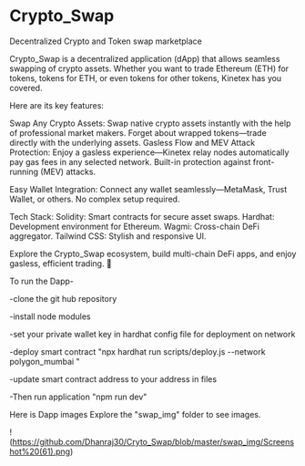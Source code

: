 # Crypto_Swap
Decentralized Crypto and Token swap marketplace

 Crypto_Swap is a decentralized application (dApp) that allows seamless swapping of crypto assets. Whether you want to trade Ethereum (ETH) for tokens, tokens for ETH, or even tokens for other tokens, Kinetex has you covered.

Here are its key features:

Swap Any Crypto Assets: Swap native crypto assets instantly with the help of professional market makers. Forget about wrapped tokens—trade directly with the underlying assets. Gasless Flow and MEV Attack Protection: Enjoy a gasless experience—Kinetex relay nodes automatically pay gas fees in any selected network. Built-in protection against front-running (MEV) attacks.

Easy Wallet Integration: Connect any wallet seamlessly—MetaMask, Trust Wallet, or others. No complex setup required.

Tech Stack: 
Solidity: Smart contracts for secure asset swaps. 
Hardhat: Development environment for Ethereum. 
Wagmi: Cross-chain DeFi aggregator. 
Tailwind CSS: Stylish and responsive UI.

Explore the Crypto_Swap ecosystem, build multi-chain DeFi apps, and enjoy gasless, efficient trading. 🚀

To run the Dapp-

-clone the git hub repository

-install node modules

-set your private wallet key in hardhat config file for deployment on network 

-deploy smart contract "npx hardhat run scripts/deploy.js --network polygon_mumbai
"

-update smart contract address to your address in files

-Then run application "npm run dev"

Here is Dapp images 
Explore the "swap_img" folder to see images.

!(https://github.com/Dhanraj30/Cryto_Swap/blob/master/swap_img/Screenshot%20(61).png) 


